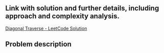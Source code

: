 ## Link with solution and further details, including approach and complexity analysis.
[Diagonal Traverse - LeetCode Solution](https://leetcode.com/problems/diagonal-traverse/solutions/7122417/498-diagonal-traverse-by-iklfk8wieu-i1v9)

## Problem description

